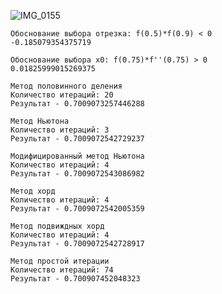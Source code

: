 ![IMG_0155](https://user-images.githubusercontent.com/50072328/145267979-3a9c24e1-6473-4065-9612-1026182e64b3.JPG)

    
    Обоснование выбора отрезка: f(0.5)*f(0.9) < 0  
    -0.185079354375719  

    Обоснование выбора x0: f(0.75)*f''(0.75) > 0  
    0.01825999015269375

    Метод половинного деления  
    Количество итераций: 20  
    Результат - 0.7009073257446288  

    Метод Ньютона  
    Количество итераций: 3  
    Результат - 0.7009072542729237  

    Модифицированный метод Ньютона  
    Количество итераций: 4  
    Результат - 0.7009072543086982  

    Метод хорд  
    Количество итераций: 4  
    Результат - 0.7009072542005359  

    Метод подвиждных хорд  
    Количество итераций: 4  
    Результат - 0.7009072542728917  

    Метод простой итерации  
    Количество итераций: 74  
    Результат - 0.700907452048323  
